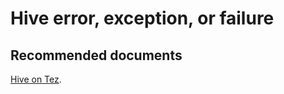 <properties
  pageTitle="TEZ"
  description="TEZ"
  Service="microsoft.hdinsight"
  resource="clusters"
  authors="pjfreitas"
  ms.author="pfreitas"
  displayOrder="16"
  selfHelpType="resource"
  supportTopicIds="32629154"
  resourceTags=""
  productPesIds="15078"
  cloudEnvironments="public"
  ArticleId="71bb13ae-1789-4577-977d-3696d2e65a28"
/>

# Hive error, exception, or failure 

## **Recommended documents**

[Hive on Tez](https://cwiki.apache.org/confluence/display/Hive/Hive+on+Tez).<br>
